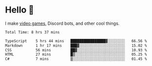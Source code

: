<div align="left">
  <h1>Hello 👋</h1>

  <p>I make <a href="https://devbeef.com">video games</a>, Discord bots, and other cool things.</p>
</div>

<!--START_SECTION:waka-->

```txt
Total Time: 8 hrs 37 mins

TypeScript    5 hrs 44 mins   ████████████████▓░░░░░░░░   66.56 %
Markdown      1 hr 17 mins    ███▓░░░░░░░░░░░░░░░░░░░░░   15.02 %
CSS           56 mins         ██▓░░░░░░░░░░░░░░░░░░░░░░   10.93 %
HTML          27 mins         █▒░░░░░░░░░░░░░░░░░░░░░░░   05.25 %
C#            7 mins          ▒░░░░░░░░░░░░░░░░░░░░░░░░   01.45 %
```

<!--END_SECTION:waka-->
